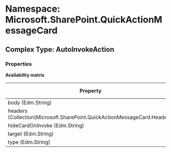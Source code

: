 # Namespace: Microsoft.SharePoint.QuickActionMessageCard

## Complex Type: AutoInvokeAction

### Properties

**Availability matrix**

Property | SPO | SP 2019 | SP 2016 | SP 2013
----------|:---:|:-------:|:-------:|:-------
body (Edm.String) | ✅ | ❌ | ❌ | ❌
headers (Collection(Microsoft.SharePoint.QuickActionMessageCard.Header)) | ✅ | ❌ | ❌ | ❌
hideCardOnInvoke (Edm.String) | ✅ | ❌ | ❌ | ❌
target (Edm.String) | ✅ | ❌ | ❌ | ❌
type (Edm.String) | ✅ | ❌ | ❌ | ❌
